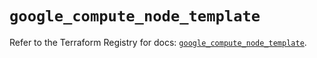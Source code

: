 # `google_compute_node_template`

Refer to the Terraform Registry for docs: [`google_compute_node_template`](https://registry.terraform.io/providers/hashicorp/google/5.17.0/docs/resources/compute_node_template).
